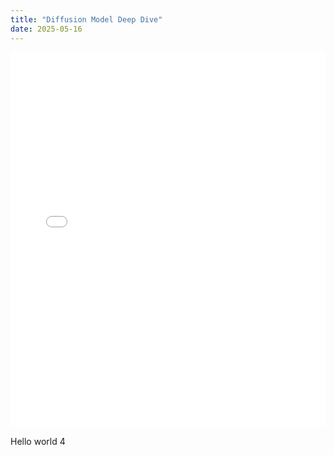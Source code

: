 ```yaml
---
title: "Diffusion Model Deep Dive"
date: 2025-05-16
---
```


<embed src="../../_pdf/Diffusion.pdf" type="application/pdf" width="100%" height="600">

Hello world 4
